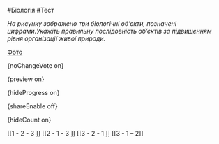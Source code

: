 #Біологія #Тест

*На рисунку зображено три біологічні об’єкти, позначені цифрами.Укажіть правильну послідовність об’єктів за підвищенням рівня організації живої природи.*

[Фото](https://zno.osvita.ua//doc/images/znotest/125/12596/2.jpg)

{noChangeVote on}

{preview on}

{hideProgress on}

{shareEnable off}

{hideCount on}

[[1 - 2 - 3 ]]
[[2 - 1 - 3 ]]
[[З - 2 - 1 ]]
[[3 - 1 – 2]]
